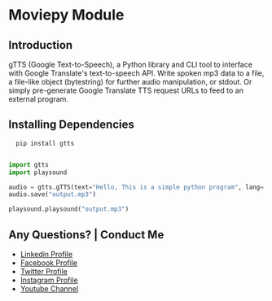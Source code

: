 # Moviepy Module

## Introduction

gTTS (Google Text-to-Speech), a Python library and CLI tool to interface with Google Translate's text-to-speech API. Write spoken mp3 data to a file, a file-like object (bytestring) for further audio manipulation, or stdout. Or simply pre-generate Google Translate TTS request URLs to feed to an external program.

## Installing Dependencies

  ```
    pip install gtts
  ```

```Python

import gtts
import playsound

audio = gtts.gTTS(text="Hello, This is a simple python program", lang='en', slow=False)
audio.save("output.mp3")

playsound.playsound("output.mp3")

```

Any Questions? | Conduct Me
---

* [Linkedin Profile](https://www.linkedin.com/in/gunarakulangunaretnam)
* [Facebook Profile](https://www.facebook.com/gunarakulan)
* [Twitter Profile](https://twitter.com/gunarakulang)
* [Instagram Profile](https://www.instagram.com/gunarakulan_gunaretnam/)
* [Youtube Channel](https://www.youtube.com/channel/UCMWkED5sabgVZSCKjZuRJXA/videos)  
